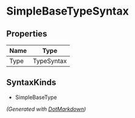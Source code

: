 # SimpleBaseTypeSyntax

## Properties

| Name | Type       |
| ---- | ---------- |
| Type | TypeSyntax |

## SyntaxKinds

* SimpleBaseType

*\(Generated with [DotMarkdown](http://github.com/JosefPihrt/DotMarkdown)\)*